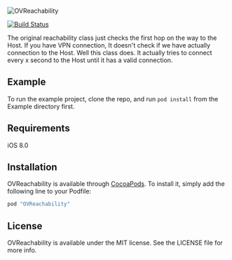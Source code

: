 ![OVReachability](Resource/logo.png)

[![Build Status](https://travis-ci.org/OnurVar/OVReachability.svg?branch=master)](https://travis-ci.org/OnurVar/OVReachability)

The original reachability class just checks the first hop on the way to the Host. If you have VPN connection, It doesn't check if we have actually connection to the Host. Well this class does. It actually tries to connect every x second to the Host until it has a valid connection.

## Example

To run the example project, clone the repo, and run `pod install` from the Example directory first.

## Requirements
iOS 8.0

## Installation

OVReachability is available through [CocoaPods](http://cocoapods.org). To install
it, simply add the following line to your Podfile:

```ruby
pod "OVReachability"
```

## License

OVReachability is available under the MIT license. See the LICENSE file for more info.
